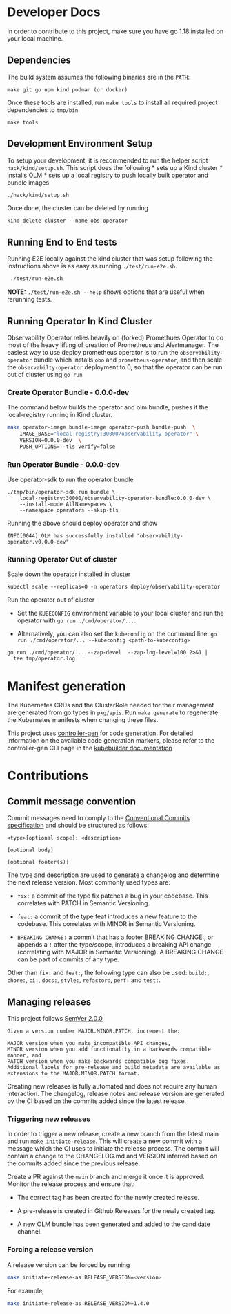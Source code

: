 # Developer Docs

In order to contribute to this project, make sure you have go 1.18 installed
on your local machine.

## Dependencies

The build system assumes the following binaries are in the `PATH`:

```
make git go npm kind podman (or docker)
```
Once these tools are installed, run `make tools` to install all required
project dependencies to ``tmp/bin``
```
make tools
```
## Development Environment Setup

To setup your development, it is recommended to run the helper script
`hack/kind/setup.sh`. This script does the following
    * sets up a Kind cluster
    * installs OLM
    * sets up a local registry to push locally built operator and bundle images

```sh
./hack/kind/setup.sh
```

Once done, the cluster can be deleted by running

```
kind delete cluster --name obs-operator
```

## Running End to End tests

Running E2E locally against the kind cluster that was setup following the
instructions above is as easy as running `./test/run-e2e.sh`.

```sh
 ./test/run-e2e.sh
```
**NOTE:** `./test/run-e2e.sh --help` shows options that are useful when
rerunning tests.


## Running Operator In Kind Cluster

Observability Operator relies heavily on (forked) Promethues Operator to do
most of the heavy lifting of creation of Prometheus and Alertmanager.
The easiest way to use deploy prometheus operator is to run the `observability-operator`
bundle which installs `obo` and `prometheus-operator`,  and then scale the
`observabilty-operator` deployment to 0, so that the operator can be  run
out of cluster using `go run`

### Create Operator Bundle - 0.0.0-dev

The command below builds the operator and olm bundle, pushes it the
local-registry running in Kind cluster.
```sh
make operator-image bundle-image operator-push bundle-push  \
    IMAGE_BASE="local-registry:30000/observability-operator" \
    VERSION=0.0.0-dev  \
    PUSH_OPTIONS=--tls-verify=false
```


### Run Operator Bundle - 0.0.0-dev

Use operator-sdk to run the operator bundle

```
./tmp/bin/operator-sdk run bundle \
    local-registry:30000/observability-operator-bundle:0.0.0-dev \
    --install-mode AllNamespaces \
    --namespace operators --skip-tls

```
Running the above should deploy operator and show

```
INFO[0044] OLM has successfully installed "observability-operator.v0.0.0-dev"

```

### Running Operator Out of cluster


Scale down the operator installed in cluster

```
kubectl scale --replicas=0 -n operators deploy/observability-operator
```

Run the operator out of cluster
* Set the `KUBECONFIG` environment variable to your local cluster and run the
  operator with `go run ./cmd/operator/...`.

* Alternatively, you can also set the `kubeconfig` on the command line:
  `go run ./cmd/operator/... --kubeconfig <path-to-kubeconfig>`

```
go run ./cmd/operator/... --zap-devel  --zap-log-level=100 2>&1 |
  tee tmp/operator.log
```

# Manifest generation

The Kubernetes CRDs and the ClusterRole needed for their management are
generated from go types in `pkg/apis`. Run `make generate` to regenerate the
Kubernetes manifests when changing these files.

This project uses  [controller-gen](https://github.com/kubernetes-sigs/controller-tools/tree/master/cmd/controller-gen)
for code generation. For detailed information on the available code generation
markers, please refer to the controller-gen CLI page in
the [kubebuilder documentation](https://book.kubebuilder.io/reference/markers.html)


# Contributions

## Commit message convention

Commit messages need to comply to the [Conventional Commits specification](https://www.conventionalcommits.org/en/v1.0.0/)
and should be structured as follows:

```
<type>[optional scope]: <description>

[optional body]

[optional footer(s)]
```

The type and description are used to generate a changelog and determine the
next release version.
Most commonly used types are:

* `fix:` a commit of the type fix patches a bug in your codebase. This
  correlates with PATCH in Semantic Versioning.

* `feat:` a commit of the type feat introduces a new feature to the codebase.
  This correlates with MINOR in Semantic Versioning.

* `BREAKING CHANGE:` a commit that has a footer BREAKING CHANGE:, or appends a
 `!` after the type/scope, introduces a breaking API change (correlating with
 MAJOR in Semantic Versioning).
 A BREAKING CHANGE can be part of commits of any type.

Other than `fix:` and `feat:`, the following type can also be used: `build:`,
`chore:`, `ci:`, `docs:`, `style:`, `refactor:`, `perf:` and `test:`.

## Managing releases

This project follows [SemVer 2.0.0](https://semver.org/)

```
Given a version number MAJOR.MINOR.PATCH, increment the:

MAJOR version when you make incompatible API changes,
MINOR version when you add functionality in a backwards compatible manner, and
PATCH version when you make backwards compatible bug fixes.
Additional labels for pre-release and build metadata are available as extensions to the MAJOR.MINOR.PATCH format.
```

Creating new releases is fully automated and does not require any human interaction.
The changelog, release notes and release version are generated by the CI based on the commits added since the latest release.

### Triggering new releases

In order to trigger a new release, create a new branch from the latest main and run `make initiate-release`.
This will create a new commit with a message which the CI uses to initiate the release process.
The commit will contain a change to the CHANGELOG.md and VERSION inferred based on the commits added since the previous release.

Create a PR against the `main` branch and merge it once it is approved. Monitor the release process and ensure that:

* The correct tag has been created for the newly created release.

* A pre-release is created in Github Releases for the newly created tag.

* A new OLM bundle has been generated and added to the candidate channel.

### Forcing a release version

A release version can be forced by running

```sh
make initiate-release-as RELEASE_VERSION=<version>
```

For example,

```sh
make initiate-release-as RELEASE_VERSION=1.4.0
```

